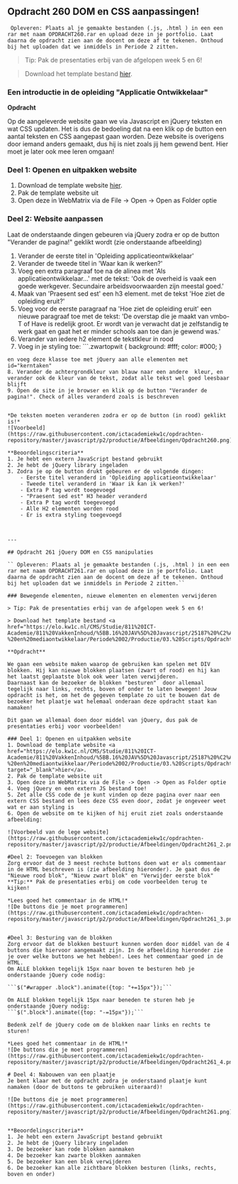 ## Opdracht 260 DOM en CSS aanpassingen!

`` Opleveren: Plaats al je gemaakte bestanden (.js, .html ) in een een rar met naam OPDRACHT260.rar en upload deze in je portfolio. Laat daarna de opdracht zien aan de docent om deze af te tekenen. Onthoud bij het uploaden dat we inmiddels in Periode 2 zitten.``

> Tip: Pak de presentaties erbij van de afgelopen week 5 en 6!

> Download het template bestand <a href="https://elo.kw1c.nl/CMS/Studie/811%20ICT-Academie/811%20VakkenInhoud/%5BB.16%20JAV%5D%20Javascript/25187%20%C2%A0%20Applicatie-%20en%20mediaontwikkelaar/Periode%2002/Productie/03.%20Scripts/Opdracht260.zip">hier</a>.

### Een introductie in de opleiding "Applicatie Ontwikkelaar"

**Opdracht**

Op de aangeleverde website gaan we via Javascript en jQuery teksten en wat CSS updaten. Het is dus de bedoeling dat na een klik op de button een aantal teksten en CSS aangepast gaan worden. 
Deze website is overigens door iemand anders gemaakt, dus hij is niet zoals jij hem gewend bent. Hier moet je later ook mee leren omgaan!

### Deel 1: Openen en uitpakken website
1. Download de template website <a href="https://elo.kw1c.nl/CMS/Studie/811%20ICT-Academie/811%20VakkenInhoud/%5BB.16%20JAV%5D%20Javascript/25187%20%C2%A0%20Applicatie-%20en%20mediaontwikkelaar/Periode%2002/Productie/03.%20Scripts/Opdracht260.zip" target="_blank">hier</a>.
2. Pak de template website uit
3. Open deze in WebMatrix via de File -> Open -> Open as Folder optie

### Deel 2: Website aanpassen
Laat de onderstaande dingen gebeuren via jQuery zodra er op de button "Verander de pagina!" geklikt wordt (zie onderstaande afbeelding)

1. Verander de eerste titel in 'Opleiding applicatieontwikkelaar'
2. Verander de tweede titel in 'Waar kan ik werken?'
3. Voeg een extra paragraaf toe na de alinea met 'Als applicatieontwikkelaar...' met de tekst: 'Ook de overheid is vaak een goede werkgever. Secundaire arbeidsvoorwaarden zijn meestal goed.'
4. Maak van 'Praesent sed est' een h3 element. met de tekst 'Hoe ziet de opleiding eruit?'
5. Voeg voor de eerste paragraaf na 'Hoe ziet de opleiding eruit' een nieuwe paragraaf toe met de tekst: 'De overstap die je maakt van vmbo-T of Have is redelijk groot. Er wordt van je verwacht dat je zelfstandig te werk gaat en gaat het er minder schools aan toe dan je gewend was.'
6. Verander van iedere h2 element de tekstkleur in rood
7. Voeg in je styling toe: ```.zwartopwit { 
	background: #fff;
	color: #000;
}
```
en voeg deze klasse toe met jQuery aan alle elementen met id="kerntaken"
8. Verander de achtergrondkleur van blauw naar een andere  kleur, en verander ook de kleur van de tekst, zodat alle tekst wel goed leesbaar blijft
9. Open de site in je browser en klik op de button "Verander de pagina!". Check of alles veranderd zoals is beschreven


*De teksten moeten veranderen zodra er op de button (in rood) geklikt is!*
![Voorbeeld](https://raw.githubusercontent.com/ictacademiekw1c/opdrachten-repository/master/javascript/p2/productie/Afbeeldingen/Opdracht260.png)
  
**Beoordelingscriteria**
1. Je hebt een extern JavaScript bestand gebruikt
2. Je hebt de jQuery library ingeladen
3. Zodra je op de button drukt gebeuren er de volgende dingen:
	- Eerste titel veranderd in 'Opleiding applicatieontwikkelaar'
	- Tweede titel veranderd in 'Waar ik kan ik werken?'
	- Extra P tag wordt toegevoegd 
	- "Praesent sed est" H3 header veranderd
	- Extra P tag wordt toegevoegd
	- Alle H2 elementen worden rood
	- Er is extra styling toegevoegd
  
  
     
---

## Opdracht 261 jQuery DOM en CSS manipulaties

`` Opleveren: Plaats al je gemaakte bestanden (.js, .html ) in een een rar met naam OPDRACHT261.rar en upload deze in je portfolio. Laat daarna de opdracht zien aan de docent om deze af te tekenen. Onthoud bij het uploaden dat we inmiddels in Periode 2 zitten.``

### Bewegende elementen, nieuwe elementen en elementen verwijderen

> Tip: Pak de presentaties erbij van de afgelopen week 5 en 6!

> Download het template bestand <a href="https://elo.kw1c.nl/CMS/Studie/811%20ICT-Academie/811%20VakkenInhoud/%5BB.16%20JAV%5D%20Javascript/25187%20%C2%A0%20Applicatie-%20en%20mediaontwikkelaar/Periode%2002/Productie/03.%20Scripts/Opdracht261.zip">hier</a>.

**Opdracht**

We gaan een website maken waarop de gebruiken kan spelen met DIV blokken. Hij kan nieuwe blokken plaatsen (zwart of rood) en hij kan het laatst geplaatste blok ook weer laten verwijderen.
Daarnaast kan de bezoeker de blokken "besturen"  door allemaal tegelijk naar links, rechts, boven of onder te laten bewegen! Jouw opdracht is het, om het de gegeven template zo uit te bouwen dat de bezoeker het plaatje wat helemaal onderaan deze opdracht staat kan namaken!

Dit gaan we allemaal doen door middel van jQuery, dus pak de presentaties erbij voor voorbeelden!

### Deel 1: Openen en uitpakken website
1. Download de template website <a href="https://elo.kw1c.nl/CMS/Studie/811%20ICT-Academie/811%20VakkenInhoud/%5BB.16%20JAV%5D%20Javascript/25187%20%C2%A0%20Applicatie-%20en%20mediaontwikkelaar/Periode%2002/Productie/03.%20Scripts/Opdracht261.zip" target="_blank">hier</a>.
2. Pak de template website uit
3. Open deze in WebMatrix via de File -> Open -> Open as Folder optie
4. Voeg jQuery en een extern JS bestand toe!
5. Zet alle CSS code de je kunt vinden op deze pagina over naar een extern CSS bestand en lees deze CSS even door, zodat je ongeveer weet wat er aan styling is
6. Open de website om te kijken of hij eruit ziet zoals onderstaande afbeelding:

![Voorbeeld van de lege website](https://raw.githubusercontent.com/ictacademiekw1c/opdrachten-repository/master/javascript/p2/productie/Afbeeldingen/Opdracht261_2.png)

#Deel 2: Toevoegen van blokken
Zorg ervoor dat de 3 meest rechste buttons doen wat er als commentaar in de HTML beschreven is (zie afbeelding hieronder). Je gaat dus de "Nieuwe rood blok", "Nieuw zwart blok" en "Verwijder eerste blok"
**Tip:** Pak de presentaties erbij om code voorbeelden terug te kijken!

*Lees goed het commentaar in de HTML!*
![De buttons die je moet programmeren](https://raw.githubusercontent.com/ictacademiekw1c/opdrachten-repository/master/javascript/p2/productie/Afbeeldingen/Opdracht261_3.png)


#Deel 3: Besturing van de blokken
Zorg ervoor dat de blokken bestuurt kunnen worden door middel van de 4 buttons die hiervoor aangemaakt zijn. In de afbeelding hieronder zie je over welke buttons we het hebben!. Lees het commentaar goed in de HTML.
Om ALLE blokken tegelijk 15px naar boven te besturen heb je onderstaande jQuery code nodig:

```$("#wrapper .block").animate({top: "+=15px"});```

Om ALLE blokken tegelijk 15px naar beneden te sturen heb je onderstaande jQuery nodig:
```$(".block").animate({top: "-=15px"});```

Bedenk zelf de jQuery code om de blokken naar links en rechts te sturen!

*Lees goed het commentaar in de HTML!*
![De buttons die je moet programmeren](https://raw.githubusercontent.com/ictacademiekw1c/opdrachten-repository/master/javascript/p2/productie/Afbeeldingen/Opdracht261_4.png)

# Deel 4: Nabouwen van een plaatje
Je bent klaar met de opdracht zodra je onderstaand plaatje kunt namaken (door de buttons te gebruiken uiteraard)!

![De buttons die je moet programmeren](https://raw.githubusercontent.com/ictacademiekw1c/opdrachten-repository/master/javascript/p2/productie/Afbeeldingen/Opdracht261.png)


**Beoordelingscriteria**
1. Je hebt een extern JavaScript bestand gebruikt
2. Je hebt de jQuery library ingeladen
3. De bezoeker kan rode blokken aanmaken
4. De bezoeker kan zwarte blokken aanmaken
5. De bezoeker kan een blok verwijderen
6. De bezoeker kan alle zichtbare blokken besturen (links, rechts, boven en onder)